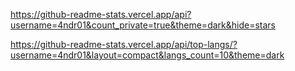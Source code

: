 

https://github-readme-stats.vercel.app/api?username=4ndr01&count_private=true&theme=dark&hide=stars

https://github-readme-stats.vercel.app/api/top-langs/?username=4ndr01&layout=compact&langs_count=10&theme=dark
